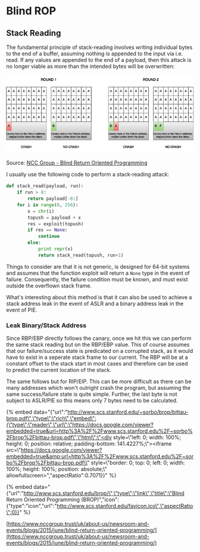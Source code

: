 # Blind ROP

## Stack Reading

The fundamental principle of stack-reading involves writing individual bytes to the end of a buffer, assuming nothing is appended to the input via i.e. read.  If any values are appended to the end of a payload, then this attack is no longer viable as more than the intended bytes will be overwritten:

![An illustration of the stack-reading exploit. ](../../.gitbook/assets/image.png)

Source: [NCC Group - Blind Return Oriented Programming](https://www.nccgroup.trust/uk/about-us/newsroom-and-events/blogs/2015/june/blind-return-oriented-programming/)

I usually use the following code to perform a stack-reading attack:

```python
def stack_read(payload, run):  
    if run > 8: 
        return payload[-8:] 
    for i in range(0, 256): 
        x = chr(i) 
        topush = payload + x 
        res = exploit(topush) 
        if res == None: 
            continue 
        else: 
            print repr(x) 
            return stack_read(topush, run+1) 
```

Things to consider are that it is not generic, is designed for 64-bit systems and assumes that the function exploit will return a `None` type in the event of failure.  Consequently, the failure condition must be known, and must exist outside the overflown stack frame.

What's interesting about this method is that it can also be used to achieve a stack address leak in the event of ASLR and a binary address leak in the event of PIE.

### Leak Binary/Stack Address

Since RBP/EBP directly follows the canary, once we hit this we can perform the same stack reading but on the RBP/EBP value.  This of course assumes that our failure/success state is predicated on a corrupted stack, as it would have to exist in a seperate stack frame to our current.  The RBP will be at a constant offset to the stack start in most cases and therefore can be used to predict the current location of the stack.

The same follows but for RIP/EIP.  This can be more difficult as there can be many addresses which won't outright crash the program, but assuming the same success/failure state is quite simple.  Further, the last byte is not subject to ASLR/PIE so this means only 7 bytes need to be calculated.

{% embed data="{\"url\":\"http://www.scs.stanford.edu/~sorbo/brop/bittau-brop.pdf\",\"type\":\"rich\",\"embed\":{\"type\":\"reader\",\"url\":\"https://docs.google.com/viewer?embedded=true&url=http%3A%2F%2Fwww.scs.stanford.edu%2F~sorbo%2Fbrop%2Fbittau-brop.pdf\",\"html\":\"<div style=\\"left: 0; width: 100%; height: 0; position: relative; padding-bottom: 141.4227%;\\"><iframe src=\\"https://docs.google.com/viewer?embedded=true&amp;url=http%3A%2F%2Fwww.scs.stanford.edu%2F~sorbo%2Fbrop%2Fbittau-brop.pdf\\" style=\\"border: 0; top: 0; left: 0; width: 100%; height: 100%; position: absolute;\\" allowfullscreen></iframe></div>\",\"aspectRatio\":0.7071}}" %}

{% embed data="{\"url\":\"http://www.scs.stanford.edu/brop/\",\"type\":\"link\",\"title\":\"Blind Return Oriented Programming \(BROP\)\",\"icon\":{\"type\":\"icon\",\"url\":\"http://www.scs.stanford.edu/favicon.ico\",\"aspectRatio\":0}}" %}

[https://www.nccgroup.trust/uk/about-us/newsroom-and-events/blogs/2015/june/blind-return-oriented-programming/](https://www.nccgroup.trust/uk/about-us/newsroom-and-events/blogs/2015/june/blind-return-oriented-programming/)

